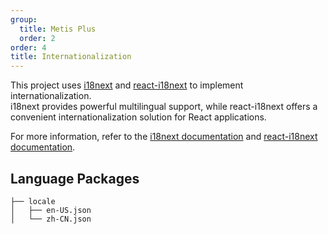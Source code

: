```yaml
---
group:
  title: Metis Plus
  order: 2
order: 4
title: Internationalization
---
```


This project uses [i18next](https://www.i18next.com/) and [react-i18next](https://react.i18next.com/) to implement internationalization.  
i18next provides powerful multilingual support, while react-i18next offers a convenient internationalization solution for React applications.

For more information, refer to the [i18next documentation](https://www.i18next.com/) and [react-i18next documentation](https://react.i18next.com/).

## Language Packages

```
├── locale
│   ├── en-US.json
│   └── zh-CN.json
```

